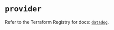 # `provider`

Refer to the Terraform Registry for docs: [`datadog`](https://registry.terraform.io/providers/datadog/datadog/3.74.0/docs).
